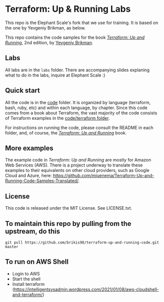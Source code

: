 # Terraform: Up & Running Labs

This repo is the Elephant Scale's fork that we use for training. It is based on the one by Yevgeniy Brikman, as below.

This repo contains the code samples for the book *[Terraform: Up and Running](http://www.terraformupandrunning.com)*,
2nd edition, by [Yevgeniy Brikman](http://www.ybrikman.com).


## Labs

All labs are in the `labs` folder. There are accompanying slides explaning what to do in the labs, inquire at Elephant Scale :)

## Quick start

All the code is in the [code](/code) folder. It is organized by language (terraform, bash, ruby, etc) and within each
language, by chapter. Since this code comes from a book about Terraform, the vast majority of the code consists of
Terraform examples in the [code/terraform folder](/code/terraform). 

For instructions on running the code, please consult the README in each folder, and, of course, the 
*[Terraform: Up and Running](http://www.terraformupandrunning.com)* book. 



## More examples

The example code in *Terraform: Up and Running* are mostly for Amazon Web Services (AWS). There is a project underway
to translate these examples to their equivalents on other cloud providers, such as Google Cloud and Azure, here:
https://github.com/mjuenema/Terraform-Up-and-Running-Code-Samples-Translated/. 

## License

This code is released under the MIT License. See LICENSE.txt.

## To maintain this repo by pulling from the upstream, do this

    git pull https://github.com/brikis98/terraform-up-and-running-code.git master
    
## To run on AWS Shell

* Login to AWS
* Start the shell
* Install terraform (https://intelligentsysadmin.wordpress.com/2021/01/08/aws-cloudshell-and-terraform/)

